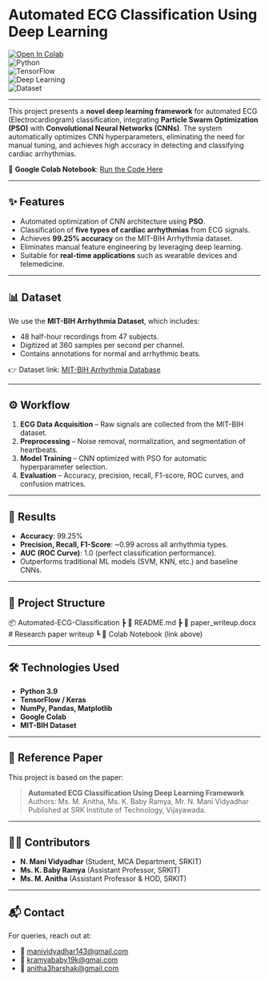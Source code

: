 # Automated ECG Classification Using Deep Learning  

[![Open In Colab](https://colab.research.google.com/assets/colab-badge.svg)](https://colab.research.google.com/drive/1jYF-aP9XbZx_AAhEPua2Qm5XzXqZnGcO)  
![Python](https://img.shields.io/badge/Python-3.9-blue?logo=python)  
![TensorFlow](https://img.shields.io/badge/TensorFlow-2.x-orange?logo=tensorflow)  
![Deep Learning](https://img.shields.io/badge/Deep%20Learning-CNN%20%2B%20PSO-brightgreen)  
![Dataset](https://img.shields.io/badge/Dataset-MIT--BIH-red)  

---

This project presents a **novel deep learning framework** for automated ECG (Electrocardiogram) classification, integrating **Particle Swarm Optimization (PSO)** with **Convolutional Neural Networks (CNNs)**. The system automatically optimizes CNN hyperparameters, eliminating the need for manual tuning, and achieves high accuracy in detecting and classifying cardiac arrhythmias.  

📌 **Google Colab Notebook**: [Run the Code Here](https://colab.research.google.com/drive/1jYF-aP9XbZx_AAhEPua2Qm5XzXqZnGcO)  

---

## ✨ Features
- Automated optimization of CNN architecture using **PSO**.  
- Classification of **five types of cardiac arrhythmias** from ECG signals.  
- Achieves **99.25% accuracy** on the MIT-BIH Arrhythmia dataset.  
- Eliminates manual feature engineering by leveraging deep learning.  
- Suitable for **real-time applications** such as wearable devices and telemedicine.  

---

## 📊 Dataset
We use the **MIT-BIH Arrhythmia Dataset**, which includes:  
- 48 half-hour recordings from 47 subjects.  
- Digitized at 360 samples per second per channel.  
- Contains annotations for normal and arrhythmic beats.  

👉 Dataset link: [MIT-BIH Arrhythmia Database](https://www.physionet.org/content/mitdb/1.0.0/)  

---

## ⚙️ Workflow
1. **ECG Data Acquisition** – Raw signals are collected from the MIT-BIH dataset.  
2. **Preprocessing** – Noise removal, normalization, and segmentation of heartbeats.  
3. **Model Training** – CNN optimized with PSO for automatic hyperparameter selection.  
4. **Evaluation** – Accuracy, precision, recall, F1-score, ROC curves, and confusion matrices.  

---

## 🚀 Results
- **Accuracy**: 99.25%  
- **Precision, Recall, F1-Score**: ~0.99 across all arrhythmia types.  
- **AUC (ROC Curve)**: 1.0 (perfect classification performance).  
- Outperforms traditional ML models (SVM, KNN, etc.) and baseline CNNs.  

---

## 📂 Project Structure
📦 Automated-ECG-Classification
┣ 📜 README.md
┣ 📜 paper_writeup.docx # Research paper writeup
┗ 🔗 Colab Notebook (link above)


---

## 🛠️ Technologies Used
- **Python 3.9**  
- **TensorFlow / Keras**  
- **NumPy, Pandas, Matplotlib**  
- **Google Colab**  
- **MIT-BIH Dataset**  

---

## 📖 Reference Paper
This project is based on the paper:  

> **Automated ECG Classification Using Deep Learning Framework**  
> Authors: Ms. M. Anitha, Ms. K. Baby Ramya, Mr. N. Mani Vidyadhar  
> Published at SRK Institute of Technology, Vijayawada.  

---

## 👨‍💻 Contributors
- **N. Mani Vidyadhar** (Student, MCA Department, SRKIT)  
- **Ms. K. Baby Ramya** (Assistant Professor, SRKIT)  
- **Ms. M. Anitha** (Assistant Professor & HOD, SRKIT)  

---

## 📬 Contact
For queries, reach out at:  
- 📧 manividyadhar143@gmail.com  
- 📧 kramyababy19k@gmai.com  
- 📧 anitha3harshak@gmail.com  
